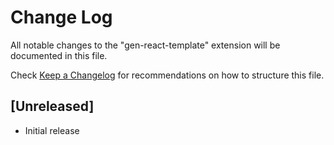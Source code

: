 # Change Log

All notable changes to the "gen-react-template" extension will be documented in this file.

Check [Keep a Changelog](http://keepachangelog.com/) for recommendations on how to structure this file.

## [Unreleased]

- Initial release